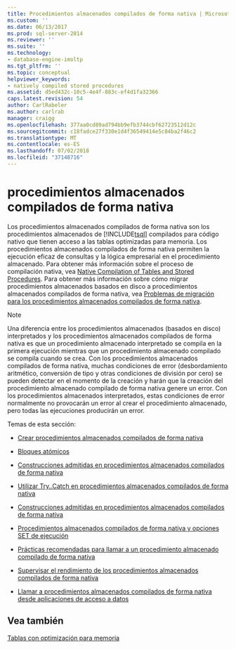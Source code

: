 ```yaml
---
title: Procedimientos almacenados compilados de forma nativa | Microsoft Docs
ms.custom: ''
ms.date: 06/13/2017
ms.prod: sql-server-2014
ms.reviewer: ''
ms.suite: ''
ms.technology:
- database-engine-imoltp
ms.tgt_pltfrm: ''
ms.topic: conceptual
helpviewer_keywords:
- natively compiled stored procedures
ms.assetid: d5ed432c-10c5-4e4f-883c-ef4d1fa32366
caps.latest.revision: 54
author: CarlRabeler
ms.author: carlrab
manager: craigg
ms.openlocfilehash: 377aa0cd89ad794bb9efb3744cbf62723512d12c
ms.sourcegitcommit: c18fadce27f330e1d4f36549414e5c84ba2f46c2
ms.translationtype: MT
ms.contentlocale: es-ES
ms.lasthandoff: 07/02/2018
ms.locfileid: "37148716"
---
```

# <a name="natively-compiled-stored-procedures"></a>procedimientos almacenados compilados de forma nativa
  Los procedimientos almacenados compilados de forma nativa son los procedimientos almacenados de [!INCLUDE[tsql](../../includes/tsql-md.md)] compilados para código nativo que tienen acceso a las tablas optimizadas para memoria. Los procedimientos almacenados compilados de forma nativa permiten la ejecución eficaz de consultas y la lógica empresarial en el procedimiento almacenado. Para obtener más información sobre el proceso de compilación nativa, vea [Native Compilation of Tables and Stored Procedures](native-compilation-of-tables-and-stored-procedures.md). Para obtener más información sobre cómo migrar procedimientos almacenados basados en disco a procedimientos almacenados compilados de forma nativa, vea [Problemas de migración para los procedimientos almacenados compilados de forma nativa](migration-issues-for-natively-compiled-stored-procedures.md).  
  
> [!NOTE]  
>  Una diferencia entre los procedimientos almacenados (basados en disco) interpretados y los procedimientos almacenados compilados de forma nativa es que un procedimiento almacenado interpretado se compila en la primera ejecución mientras que un procedimiento almacenado compilado se compila cuando se crea. Con los procedimientos almacenados compilados de forma nativa, muchas condiciones de error (desbordamiento aritmético, conversión de tipo y otras condiciones de división por cero) se pueden detectar en el momento de la creación y harán que la creación del procedimiento almacenado compilado de forma nativa genere un error. Con los procedimientos almacenados interpretados, estas condiciones de error normalmente no provocarán un error al crear el procedimiento almacenado, pero todas las ejecuciones producirán un error.  
  
 Temas de esta sección:  
  
-   [Crear procedimientos almacenados compilados de forma nativa](creating-natively-compiled-stored-procedures.md)  
  
-   [Bloques atómicos](atomic-blocks-in-native-procedures.md)  
  
-   [Construcciones admitidas en procedimientos almacenados compilados de forma nativa](supported-features-for-natively-compiled-t-sql-modules.md)  
  
-   [Utilizar Try..Catch en procedimientos almacenados compilados de forma nativa](../../database-engine/using-try-catch-in-natively-compiled-stored-procedures.md)  
  
-   [Construcciones admitidas en procedimientos almacenados compilados de forma nativa](supported-ddl-for-natively-compiled-t-sql-modules.md)  
  
-   [Procedimientos almacenados compilados de forma nativa y opciones SET de ejecución](natively-compiled-stored-procedures-and-execution-set-options.md)  
  
-   [Prácticas recomendadas para llamar a un procedimiento almacenado compilado de forma nativa](best-practices-for-calling-natively-compiled-stored-procedures.md)  
  
-   [Supervisar el rendimiento de los procedimientos almacenados compilados de forma nativa](monitoring-performance-of-natively-compiled-stored-procedures.md)  
  
-   [Llamar a procedimientos almacenados compilados de forma nativa desde aplicaciones de acceso a datos](calling-natively-compiled-stored-procedures-from-data-access-applications.md)  
  
## <a name="see-also"></a>Vea también  
 [Tablas con optimización para memoria](memory-optimized-tables.md)  
  
  
